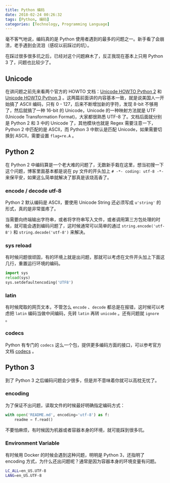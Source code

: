 ```yaml
---
title: Python 编码
date: 2018-02-24 00:26:32
tags: [Python, 编码]
categories: [Technology, Programming Language]
---
```


毫不客气地说，编码真的是 Python 使用者遇到的最多的问题之一。新手看了会崩溃，老手遇到会流泪（感叹以前踩过的坑）。

<!-- more -->

在踩过很多很多坑之后，已经对这个问题麻木了，反正我现在基本上只用 Python 3 了，问题也比较少了。

## Unicode

在讲问题之前先来看两个官方的 HOWTO 文档：[Unicode HOWTO Python 2](https://docs.python.org/2/howto/unicode.html) 和 [Unicode HOWTO Python 3](https://docs.python.org/3/howto/unicode.html) 。这两篇前面讲的内容基本一致，就是说美国人一开始搞了 ASCII 编码，只有 0 - 127，后来不断增加新的字符，发现 8-bit 不够用了，然后就搞了一种 16-bit 的 Unicode，Unicode 的一种映射方法就是 UTF (Unicode Transformation Format)，大家都很熟悉 UTF-8 了。文档后面就分别是 Python 2 和 3 中的 Unicode 了，其他模块也就是 Regex 需要注意一下，Python 2 中匹配的是 ASCII，而 Python 3 中默认是匹配 Unicode，如果需要切换到 ASCII，需要设置 `flag=re.A` 。

## Python 2

在 Python 2 中编码算是一个老大难的问题了，无数新手栽在这里，想当初搜一下这个问题，博客里面基本都是说在 py 文件的开头加上 `# -*- coding: utf-8 -*-` 来保平安，如果这么简单就解决了那真是该烧高香了。

### encode / decode utf-8

Python 2 默认编码是 ASCII，要使用 Unicode String 还必须写成 `u'string'` 的形式，真的是非常蛋疼了。

当需要向终端输出字符串，或者将字符串写入文件，或者调用第三方包处理的时候，就可能会遇到编码问题了，这时候通常可以简单的通过 `string.encode('utf-8')` 和 `string.decode('utf-8')` 来解决。

### sys reload

有时候问题很顽固，有的环境上就是出问题，那就可以考虑在文件开头加上下面这几行，重置运行环境的编码。

```python
import sys
reload(sys)
sys.setdefaultencoding('UTF8')
```

### latin

有时候爬取的网页文本，不管怎么 `encode` 、`decode` 都总是在报错，这时候可以考虑把 `latin` 编码当做中间编码，先转 `latin` 再转 `unicode` 。还有问题就 `ignore` 。

### codecs

Python 有专门的 `codecs` 这么一个包，提供更多编码方面的接口，可以参考官方文档 [codecs](https://docs.python.org/3.6/library/codecs.html) 。

## Python 3

到了 Python 3 之后编码问题会少很多，但是并不意味着你就可以高枕无忧了。

### encoding

为了保证不出问题，读取文件的时候最好明确指定编码方式：

```python
with open('README.md', encoding='utf-8') as f:
    readme = f.read()
```

不要怕麻烦，有时候因为机器或者容器本身的环境，就可能踩到很多坑。

### Environment Variable

有时候用 Docker 的时候会遇到这种问题，明明是 Python 3，还指明了 encoding 方式，为什么还出问题呢？通常是因为容器本身的环境变量有问题。

```sh
LC_ALL=en_US.UTF-8
LANG=en_US.UTF-8
```
